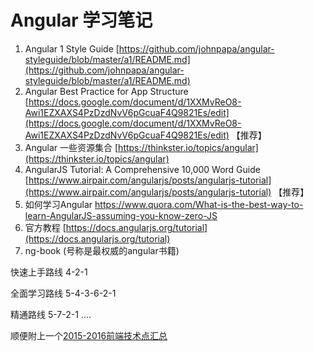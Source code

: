 # Angular 学习笔记

1. Angular 1 Style Guide [https://github.com/johnpapa/angular-styleguide/blob/master/a1/README.md](https://github.com/johnpapa/angular-styleguide/blob/master/a1/README.md) 
2. 	Angular Best Practice for App Structure [https://docs.google.com/document/d/1XXMvReO8-Awi1EZXAXS4PzDzdNvV6pGcuaF4Q9821Es/edit](https://docs.google.com/document/d/1XXMvReO8-Awi1EZXAXS4PzDzdNvV6pGcuaF4Q9821Es/edit) 【推荐】
3. Angular 一些资源集合 [https://thinkster.io/topics/angular](https://thinkster.io/topics/angular) 
4. AngularJS Tutorial: A Comprehensive 10,000 Word Guide [https://www.airpair.com/angularjs/posts/angularjs-tutorial](https://www.airpair.com/angularjs/posts/angularjs-tutorial) 【推荐】
5. 如何学习Angular https://www.quora.com/What-is-the-best-way-to-learn-AngularJS-assuming-you-know-zero-JS
6. 官方教程 [https://docs.angularjs.org/tutorial](https://docs.angularjs.org/tutorial)
7. ng-book (号称是最权威的angular书籍)

快速上手路线 4-2-1

全面学习路线 5-4-3-6-2-1

精通路线 5-7-2-1 ....

顺便附上一个[2015-2016前端技术点汇总](http://mp.weixin.qq.com/s?__biz=MzA5NDIzNzY1OQ==&amp;mid=484102450&amp;idx=1&amp;sn=a73f7e823d7d139650a8d28332b60309&amp;scene=1&amp;srcid=03287FSLjDU7qmjZMZod2Gad#rd)

